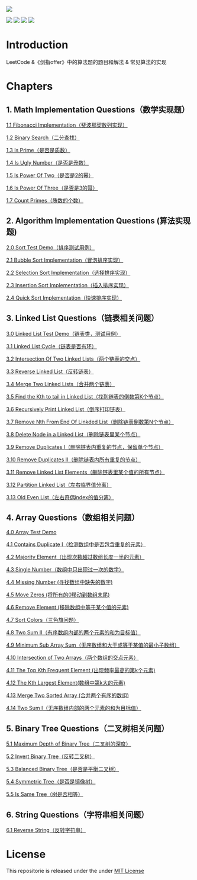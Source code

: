 ![](res/header.png)



![](https://img.shields.io/badge/language-C%2B%2B-F14E7E.svg) 
![](https://img.shields.io/badge/language-Java-B07319.svg)
![](https://img.shields.io/badge/language-Swift-ffac45.svg)
 ![](https://img.shields.io/badge/judgement-passing-brightgreen.svg)


# Introduction

LeetCode &《剑指offer》中的算法题的题目和解法 & 常见算法的实现


# Chapters

## 1. Math  Implementation Questions（数学实现题）



[1.1 Fibonacci Implementation（斐波那契数列实现）](https://github.com/knightsj/awesome-algorithm-question-solution/tree/master/%5B1%5D.%20Math%20Implementation/1.1%20Fibonacci%20Implementation)

[1.2 Binary Search（二分查找）](https://github.com/knightsj/awesome-algorithm-question-solution/tree/master/%5B1%5D.%20Math%20Implementation/1.2%20Binary%20Search)

[1.3 Is Prime（是否是质数）](https://github.com/knightsj/awesome-algorithm-question-solution/tree/master/%5B1%5D.%20Math%20Implementation/1.3%20Is%20Prime)

[1.4 Is Ugly Number（是否是丑数）](https://github.com/knightsj/awesome-algorithm-question-solution/tree/master/%5B1%5D.%20Math%20Implementation/1.4%20Is%20Ugly%20Number)

[1.5 Is Power Of Two（是否是2的幂）](https://github.com/knightsj/awesome-algorithm-question-solution/tree/master/%5B1%5D.%20Math%20Implementation/1.5%20Is%20Power%20Of%20Two)

[1.6 Is Power Of Three（是否是3的幂）](https://github.com/knightsj/awesome-algorithm-question-solution/tree/master/%5B1%5D.%20Math%20Implementation/1.6%20Is%20Power%20Of%20Three)

[1.7 Count Primes（质数的个数）](https://github.com/knightsj/awesome-algorithm-question-solution/tree/master/%5B1%5D.%20Math%20Implementation/1.7%20Count%20Primes)





## 2. Algorithm Implementation Questions (算法实现题)

[2.0 Sort Test Demo（排序测试用例）](https://github.com/knightsj/awesome-algorithm-question-solution/tree/master/%5B2%5D.%20Algorithm%20Implementation/2.0%20Sort%20Test%20Demo)

[2.1 Bubble Sort Implementation（冒泡排序实现）](https://github.com/knightsj/awesome-algorithm-question-solution/tree/master/%5B2%5D.%20Algorithm%20Implementation/2.1%20Bubble%20Sort%20Implementation)

[2.2 Selection Sort Implementation（选择排序实现）](https://github.com/knightsj/awesome-algorithm-question-solution/tree/master/%5B2%5D.%20Algorithm%20Implementation/2.2%20Selection%20Sort%20Implementation)

[2.3 Insertion Sort Implementation（插入排序实现）](https://github.com/knightsj/awesome-algorithm-question-solution/tree/master/%5B2%5D.%20Algorithm%20Implementation/2.3%20Insertion%20Sort%20Implementation)

[2.4 Quick Sort Implementation（快速排序实现）](https://github.com/knightsj/awesome-algorithm-question-solution/tree/master/%5B2%5D.%20Algorithm%20Implementation/2.4%20Quick%20Sort%20Implementation)





## 3. Linked List Questions（链表相关问题）

[3.0 Linked List Test Demo（链表类，测试用例）](https://github.com/knightsj/awesome-algorithm-question-solution/tree/master/%5B3%5D.%20Linked%20List/3.0%20Linked%20List%20Test%20Demo)

[3.1 Linked List Cycle（链表是否有环）](https://github.com/knightsj/awesome-algorithm-question-solution/tree/master/%5B3%5D.%20Linked%20List/3.1%20Linked%20List%20Cycle)

[3.2 Intersection Of Two Linked Lists（两个链表的交点）](https://github.com/knightsj/awesome-algorithm-question-solution/tree/master/%5B3%5D.%20Linked%20List/3.2%20Intersection%20Of%20Two%20Linked%20Lists)

 [3.3 Reverse Linked List（反转链表）](https://github.com/knightsj/awesome-algorithm-question-solution/tree/master/%5B3%5D.%20Linked%20List/3.3%20Reverse%20Linked%20List)

[3.4 Merge Two Linked Lists（合并两个链表）](https://github.com/knightsj/awesome-algorithm-question-solution/tree/master/%5B3%5D.%20Linked%20List/3.4%20Merge%20Two%20Linked%20Lists)

[3.5 Find the Kth to tail in Linked List（找到链表的倒数第K个节点）](https://github.com/knightsj/awesome-algorithm-question-solution/tree/master/%5B3%5D.%20Linked%20List/3.5%20Find%20the%20Kth%20to%20tail%20in%20Linked%20List)

[3.6 Recursively Print Linked List（倒序打印链表）](https://github.com/knightsj/awesome-algorithm-question-solution/tree/master/%5B3%5D.%20Linked%20List/3.6%20Recursively%20Print%20Linked%20List%20)

[3.7 Remove Nth From End Of Linkded List（删除链表倒数第N个节点）](https://github.com/knightsj/awesome-algorithm-question-solution/tree/master/%5B3%5D.%20Linked%20List/3.7%20Remove%20Nth%20From%20End%20Of%20Linkded%20List)

[3.8 Delete Node in a Linked List（删除链表里某个节点）](https://github.com/knightsj/awesome-algorithm-question-solution/tree/master/%5B3%5D.%20Linked%20List/3.8%20Delete%20Node%20in%20a%20Linked%20List/)

[3.9 Remove Duplicates I（删除链表内重复的节点，保留单个节点）](https://github.com/knightsj/awesome-algorithm-question-solution/tree/master/%5B3%5D.%20Linked%20List/3.9%20Remove%20Duplicates%20I)

[3.10 Remove Duplicates II（删除链表内所有重复的节点）](https://github.com/knightsj/awesome-algorithm-question-solution/tree/master/%5B3%5D.%20Linked%20List/3.10%20Remove%20Duplicates%20II)

[3.11 Remove Linked List Elements（删除链表里某个值的所有节点）](https://github.com/knightsj/awesome-algorithm-question-solution/tree/master/%5B3%5D.%20Linked%20List/3.11%20Remove%20Linked%20List%20Elements)

[3.12 Partition Linked List（左右临界值分离）](https://github.com/knightsj/awesome-algorithm-question-solution/tree/master/%5B3%5D.%20Linked%20List/3.12%20Partition%20Linked%20List)

[3.13 Old Even List（左右奇偶index的值分离）](https://github.com/knightsj/awesome-algorithm-question-solution/tree/master/%5B3%5D.%20Linked%20List/3.13%20Old%20Evem%20List)



## 4. Array Questions（数组相关问题）

[4.0 Array Test Demo](https://github.com/knightsj/awesome-algorithm-question-solution/tree/master/%5B4%5D.%20Array/4.0%20Array%20Test%20demo)

[4.1 Contains Duplicate I（检测数组中是否包含重复的元素）](https://github.com/knightsj/awesome-algorithm-question-solution/tree/master/%5B4%5D.%20Array/4.1%20Contains%20Duplicate%20I)

[4.2 Majority Element（出现次数超过数组长度一半的元素）](https://github.com/knightsj/awesome-algorithm-question-solution/tree/master/%5B4%5D.%20Array/4.2%20Majority%20Element)

[4.3 Single Number（数组中只出现过一次的数字）](https://github.com/knightsj/awesome-algorithm-question-solution/tree/master/%5B4%5D.%20Array/4.3%20Single%20Number)

[4.4 Missing Number (寻找数组中缺失的数字)](https://github.com/knightsj/awesome-algorithm-question-solution/tree/master/%5B4%5D.%20Array/4.4%20Missing%20Number)

[4.5 Move Zeros (将所有的0移动到数组末尾)](https://github.com/knightsj/awesome-algorithm-question-solution/tree/master/%5B4%5D.%20Array/4.5%20Move%20Zeros)

[4.6 Remove Element (移除数组中等于某个值的元素)](https://github.com/knightsj/awesome-algorithm-question-solution/tree/master/%5B4%5D.%20Array/4.6%20Remove%20Element)

[4.7 Sort Colors（三色旗问题）](https://github.com/knightsj/awesome-algorithm-question-solution/tree/master/%5B4%5D.%20Array/4.7%20Sort%20Colors)

[4.8 Two Sum II（有序数组内部的两个元素的和为目标值）](https://github.com/knightsj/awesome-algorithm-question-solution/tree/master/%5B4%5D.%20Array/4.8%20Two%20Sum%20II)

[4.9 Minimum Sub Array Sum（无序数组和大于或等于某值的最小子数组）](https://github.com/knightsj/awesome-algorithm-question-solution/tree/master/%5B4%5D.%20Array/4.9%20Minimum%20Sub%20Array%20Sum)

[4.10 Intersection of Two Arrays（两个数组的交点元素）](https://github.com/knightsj/awesome-algorithm-question-solution/tree/master/%5B4%5D.%20Array/4.10%20Intersection%20of%20Two%20Arrays)

[4.11 The Top Kth Frequent Element  (出现频率最高的第k个元素)](https://github.com/knightsj/awesome-algorithm-question-solution/tree/master/%5B4%5D.%20Array/4.11%20The%20Top%20Kth%20Frequent%20Element )

[4.12 The Kth Largest Element(数组中第k大的元素)](https://github.com/knightsj/awesome-algorithm-question-solution/tree/master/%5B4%5D.%20Array/4.12%20The%20Kth%20Largest%20Element)

[4.13 Merge Two Sorted Array (合并两个有序的数组)](https://github.com/knightsj/awesome-algorithm-question-solution/tree/master/%5B4%5D.%20Array/4.13%20Merge%20Two%20Sorted%20Array)

[4.14 Two Sum I（无序数组内部的两个元素的和为目标值）](https://github.com/knightsj/awesome-algorithm-question-solution/tree/master/%5B4%5D.%20Array/4.14%20Two%20Sum%20I)





## 5. Binary Tree Questions（二叉树相关问题）



[5.1 Maximum Depth of Binary Tree（二叉树的深度）](https://github.com/knightsj/awesome-algorithm-question-solution/tree/master/%5B5%5D.%20Tree/5.1%20Maximum%20Depth%20Of%20Binary%20Tree)

[5.2 Invert Binary Tree（反转二叉树）](https://github.com/knightsj/awesome-algorithm-question-solution/tree/master/%5B5%5D.%20Tree/5.2%20Invert%20Binary%20Tree)

[5.3 Balanced Binary Tree（是否是平衡二叉树）](https://github.com/knightsj/awesome-algorithm-question-solution/tree/master/%5B5%5D.%20Tree/5.3%20Balanced%20Binary%20Tree)

[5.4 Symmetric Tree（是否是镜像树）](https://github.com/knightsj/awesome-algorithm-question-solution/tree/master/%5B5%5D.%20Tree/5.4%20Symmetric%20Tree)

[5.5 Is Same Tree（树是否相等）](https://github.com/knightsj/awesome-algorithm-question-solution/tree/master/%5B5%5D.%20Tree/5.5%20Is%20Same%20Tree)





## 6. String Questions（字符串相关问题）

[6.1 Reverse String（反转字符串）](<https://github.com/knightsj/awesome-algorithm-question-solution/tree/master/%5B6%5D.%20String/6.1%20Reverse%20String>)











# License

This repositorie is released under the under [MIT License](https://github.com/knightsj/awesome-algorithm-question-solution/blob/master/LICENSE)

